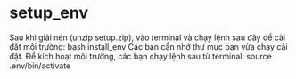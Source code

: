 # setup_env
Sau khi giải nén (unzip setup.zip), vào terminal và chạy lệnh sau đây dể cài đặt môi trường:
bash install_env
Các bạn cần nhớ thư mục bạn vừa chạy cài đặt. Để kích hoạt môi trường, các bạn chạy lệnh sau từ terminal:
source .env/bin/activate

